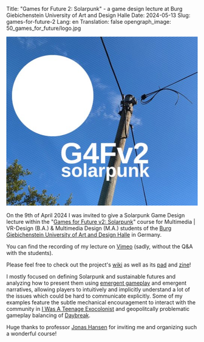 Title: "Games for Future 2: Solarpunk" - a game design lecture at Burg Giebichenstein University of Art and Design Halle
Date: 2024-05-13
Slug: games-for-future-2
Lang: en
Translation: false
opengraph_image: 50_games_for_future/logo.jpg

![Logo of Games For Future v2](images/50_games_for_future/logo.jpg)

On the 9th of April 2024 I was invited to give a Solarpunk Game Design lecture within the "[Games for Future v2: Solarpunk](https://gamesforfuture.de/)" course for Multimedia | VR-Design (B.A.) & Multimedia Design (M.A.) students of the [Burg Giebichenstein University of Art and Design Halle](https://www.burg-halle.de/en/) in Germany.

You can find the recording of my lecture on [Vimeo](https://vimeo.com/939075754) (sadly, without the Q&A with the students).

Please feel free to check out the project's [wiki](https://gamesforfuture.de/wiki/doku.php?id=start) as well as its [pad](https://yopad.eu/p/gf4_manifesto) and [zine](https://gamesforfuture.de/zine/)!

I mostly focused on defining Solarpunk and sustainable futures and analyzing how to present them using [emergent gameplay](https://en.wikipedia.org/wiki/Emergent_gameplay) and emergent narratives, allowing players to intuitively and implicitly understand a lot of the issues which could be hard to communicate explicitly. Some of my examples feature the subtle mechanical encouragement to interact with the community in [I Was A Teenage Exocolonist](http://exocolonist.com/) and geopolitcally problematic gameplay balancing of [Daybreak](https://daybreakgame.org/). 

Huge thanks to professor [Jonas Hansen](https://troet.burg-halle.de/@jonashansen) for inviting me and organizing such a wonderful course!